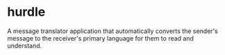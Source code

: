 # hurdle
A message translator application that automatically converts the sender's message to the receiver's primary language for them to read and understand.
